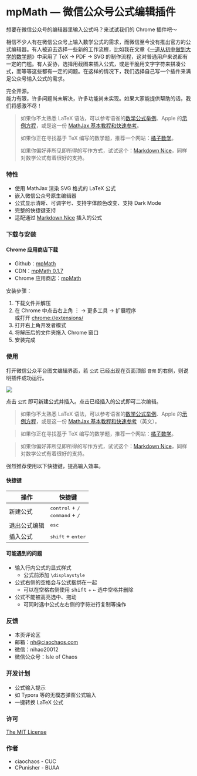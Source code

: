 # mpMath — 微信公众号公式编辑插件
想要在微信公众号的编辑器里输入公式吗？来试试我们的 Chrome 插件吧～

相信不少人有在微信公众号上输入数学公式的需求，而微信至今没有推出官方的公式编辑器。有人被迫去选择一些新的工作流程，比如我在文章《[一道从初中做到大学的数学题](https://mp.weixin.qq.com/s/uCdL9gJUbIs0X5WCXiskgA)》中采用了 TeX -> PDF -> SVG 的制作流程，这对普通用户来说都有一定的门槛。有人妥协，选择用截图来插入公式，或是干脆用文字字符来拼凑公式，而等等这些都有一定的问题。在这样的情况下，我们选择自己写一个插件来满足公众号输入公式的需求。

完全开源。  
能力有限，许多问题尚未解决，许多功能尚未实现。如果大家能提供帮助的话，我们将感激不尽！

> 如果你不太熟悉 LaTeX​ 语法，可以参考语雀的[数学公式举例](https://www.yuque.com/yuque/help/brzicb)、Apple 的[示例方程](https://support.apple.com/zh-cn/HT202501#sample)，或是这一份 [MathJax 基本教程和快速参考](https://math.meta.stackexchange.com/questions/5020/mathjax-basic-tutorial-and-quick-reference)。
>
> 如果你正在寻找基于 TeX​ 编写的数学题，推荐一个网站：[橘子数学](https://www.mathcrowd.cn/)。
>
> 如果你偏好非所见即所得的写作方式，试试这个：[Markdown Nice](https://mdnice.com)，同样对数学公式有着很好的支持。

### 特性

- 使用 MathJax 渲染 SVG 格式的 LaTeX 公式
- 嵌入微信公众号原生编辑器
- 公式显示清晰、可调字号、支持字体颜色改变、支持 Dark Mode
- 完整的快捷键支持
- 适配通过 [Markdown Nice](https://mdnice.com) 插入的公式

### 下载与安装

#### Chrome 应用商店下载

- Github：[mpMath](https://github.com/ciaochaos/mpMath)
- CDN：[mpMath 0.1.7](https://cdn.ciaochaos.com/projects/mpMath/mpMath_0_1_7/mpMath_0_1_7.zip)
- Chrome 应用商店：[mpMath](https://chrome.google.com/webstore/detail/mpmath/nodhgmlcnikgcdfnllmiodlimcdglchh)

安装步骤：

1. 下载文件并解压
2. 在 Chrome 中点击右上角 ︙ -> 更多工具 ->  扩展程序  
   或打开 [chrome://extensions/](chrome://extensions/) 
3. 打开右上角开发者模式
4. 将解压后的文件夹拖入 Chrome 窗口
5. 安装完成

### 使用

打开微信公众平台图文编辑界面，若 `公式` 已经出现在页面顶部 `音频` 的右侧，则说明插件成功运行。

![](https://cdn.ciaochaos.com/blog/user_images/qlv7x.png)

点击 `公式` 即可新建公式并插入。点击已经插入的公式即可二次编辑。

> 如果你不太熟悉 LaTeX 语法，可以参考语雀的[数学公式举例](https://www.yuque.com/yuque/help/brzicb)、Apple 的[示例方程](https://support.apple.com/zh-cn/HT202501#sample)，或是这一份 [MathJax 基本教程和快速参考](https://math.meta.stackexchange.com/questions/5020/mathjax-basic-tutorial-and-quick-reference)（英文）。

> 如果你正在寻找基于 TeX 编写的数学题，推荐一个网站：[橘子数学](https://www.mathcrowd.cn/)。

> 如果你偏好非所见即所得的写作方式，试试这个：[Markdown Nice](https://mdnice.com)，同样对数学公式有着很好的支持。

强烈推荐使用以下快捷键，提高输入效率。

#### 快捷键

| 操作         | 快捷键                                                       |
| ------------ | ------------------------------------------------------------ |
| 新建公式     | <kbd>control</kbd> + <kbd>/</kbd><br /><kbd>command</kbd> + <kbd>/</kbd> |
| 退出公式编辑 | <kbd>esc</kbd>                                               |
| 插入公式     | <kbd>shift</kbd> + <kbd>enter</kbd>                          |

#### 可能遇到的问题

- 输入行内公式的显式样式
  - 公式前添加 `\displaystyle`
- 公式右侧的空格会与公式捆绑在一起
  - 可以在空格右侧使用 <kbd>shift</kbd> + <kbd>←</kbd> 选中空格并删除
- 公式不能被高亮选中、拖动
  - 可同时选中公式左右侧的字符进行复制等操作

### 反馈

- 本页评论区
- 邮箱：nh@ciaochaos.com
- 微信：nihao20012
- 微信公众号：Isle of Chaos

### 开发计划

- 公式输入提示
- 如 Typora 等的无模态弹窗公式输入
- 一键转换 LaTeX 公式

### 许可

[The MIT License](https://opensource.org/licenses/MIT)

### 作者

- ciaochaos - CUC
- CPunisher - BUAA
